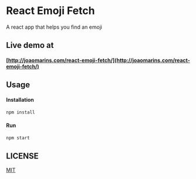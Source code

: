 # React Emoji Fetch
A react app that helps you find an emoji

## Live demo at
#### [http://joaomarins.com/react-emoji-fetch/](http://joaomarins.com/react-emoji-fetch/)

## Usage
#### Installation
```bash
npm install
```

#### Run
```bash
npm start
```

## LICENSE
[MIT](https://github.com/jgcmarins/react-emoji-fetch/blob/master/LICENSE)
